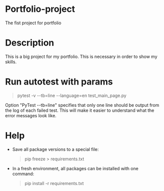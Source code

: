 # Portfolio-project
The fist project for portfolio

# Description
This is a big project for my portfolio. This is necessary in order to show my skills. 

# Run autotest with params
> pytest -v --tb=line --language=en test_main_page.py

Option "PyTest --tb=line" specifies that only one line should be output from the log of each failed test.
This will make it easier to understand what the error messages look like.

# Help
- Save all package versions to a special file: 
	> pip freeze > requirements.txt

- In a fresh environment, all packages can be installed with one command:
	> pip install -r requirements.txt


